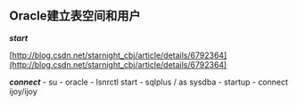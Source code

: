 ## Oracle建立表空间和用户 
***start***

[http://blog.csdn.net/starnight_cbj/article/details/6792364](http://blog.csdn.net/starnight_cbj/article/details/6792364)

***connect***
	-	su - oracle
	-	lsnrctl start
	-	sqlplus / as sysdba
	-	startup
	-	connect ijoy/ijoy